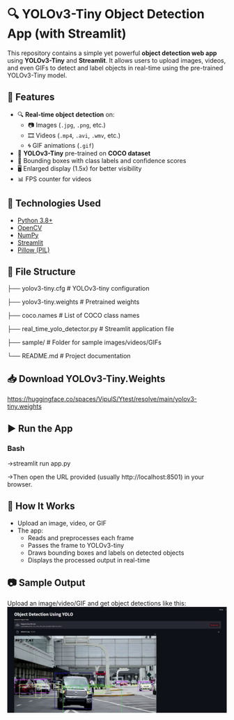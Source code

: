 # 🔍 YOLOv3-Tiny Object Detection App (with Streamlit)

This repository contains a simple yet powerful **object detection web app** using **YOLOv3-Tiny** and **Streamlit**. It allows users to upload images, videos, and even GIFs to detect and label objects in real-time using the pre-trained YOLOv3-Tiny model.


## 🚀 Features

- 🔍 **Real-time object detection** on:
  - 📷 Images (`.jpg`, `.png`, etc.)
  - 🎞 Videos (`.mp4`, `.avi`, `.wmv`, etc.)
  - 🌀 GIF animations (`.gif`)
- 🧠 **YOLOv3-Tiny** pre-trained on **COCO dataset**
- 💬 Bounding boxes with class labels and confidence scores
- 🖥 Enlarged display (1.5x) for better visibility
- 📊 FPS counter for videos


## 🧰 Technologies Used

- [Python 3.8+](https://www.python.org/)
- [OpenCV](https://opencv.org/)
- [NumPy](https://numpy.org/)
- [Streamlit](https://streamlit.io/)
- [Pillow (PIL)](https://python-pillow.org/)


## 📁 File Structure

 ├── yolov3-tiny.cfg # YOLOv3-tiny configuration
 
 ├── yolov3-tiny.weights # Pretrained weights
 
 ├── coco.names # List of COCO class names
 
 ├── real_time_yolo_detector.py # Streamlit application file
 
 ├── sample/ # Folder for sample images/videos/GIFs
 
 └── README.md # Project documentation

 
## 📥 Download YOLOv3-Tiny.Weights

https://huggingface.co/spaces/VipulS/Ytest/resolve/main/yolov3-tiny.weights


## ▶️ Run the App
### Bash

  ->streamlit run app.py
  
  ->Then open the URL provided (usually http://localhost:8501) in your browser.


## 📸 How It Works
 - Upload an image, video, or GIF
 - The app:
   - Reads and preprocesses each frame
   - Passes the frame to YOLOv3-tiny
   - Draws bounding boxes and labels on detected objects
   - Displays the processed output in real-time


## 📷 Sample Output
Upload an image/video/GIF and get object detections like this:
![alt text](output.png)
